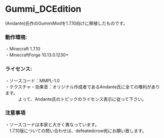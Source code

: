 # Gummi_DCEdition

(Andante)氏作のGummiModを1.7.10向けに移植したものです。

### 動作環境:
・Minecraft 1.7.10
<br>・MinecraftForge 10.13.0.1230+
 
### ライセンス:
・ソースコード：MMPL-1.0
<br>・テクスチャ・効果音：オリジナル作成者であるAndante氏に全ての権利があります。
<br>　　　よって、Andante氏のトピックのライセンス表示に従って下さい。

### 注意事項
・ソースコードは本家と大きく異なっています。
<br>　1.7.10版についての問い合わせは、defeatedcrow宛にお願い致します。
